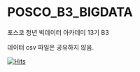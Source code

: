 # POSCO_B3_BIGDATA
포스코 청년 빅데이터 아카데미 13기 B3

데이터 csv 파일은 공유하지 않음.

[![Hits](https://hits.seeyoufarm.com/api/count/incr/badge.svg?url=https%3A%2F%2Fgithub.com%2FKwakNW&count_bg=%2379C83D&title_bg=%23555555&icon=checkmarx.svg&icon_color=%23E7E7E7&title=hits&edge_flat=false)](https://hits.seeyoufarm.com)
